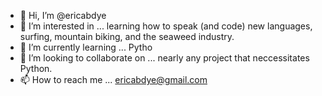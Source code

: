 - 👋 Hi, I’m @ericabdye
- 👀 I’m interested in ... learning how to speak (and code) new languages, surfing, mountain biking, and the seaweed industry.
- 🌱 I’m currently learning ... Pytho
- 💞️ I’m looking to collaborate on ... nearly any project that neccessitates Python.
- 📫 How to reach me ... ericabdye@gmail.com

<!---
ericabdye/ericabdye is a ✨ special ✨ repository because its `README.md` (this file) appears on your GitHub profile.
You can click the Preview link to take a look at your changes.
--->
